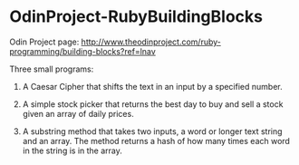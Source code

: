 # OdinProject-RubyBuildingBlocks

Odin Project page: http://www.theodinproject.com/ruby-programming/building-blocks?ref=lnav


Three small programs:

1. A Caesar Cipher that shifts the text in an input by a specified number.


2. A simple stock picker that returns the best day to buy and sell a stock given an array of daily prices.

3. A substring method that takes two inputs, a word or longer text string and an array. The method returns a hash of how many times each word in the string is in the array.